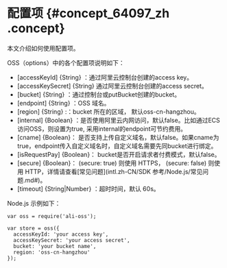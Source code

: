 # 配置项 {#concept_64097_zh .concept}

本文介绍如何使用配置项。

OSS（options）中的各个配置项说明如下：

-   \[accessKeyId\] \{String\} ：通过阿里云控制台创建的access key。
-   \[accessKeySecret\] \{String\} 通过阿里云控制台创建的access secret。
-   \[bucket\] \{String\} ：通过控制台或putBucket创建的bucket。
-   \[endpoint\] \{String\} ：OSS 域名。
-   \[region\] \{String\} :：bucket 所在的区域， 默认oss-cn-hangzhou。
-   \[internal\] \{Boolean\} ：是否使用阿里云内网访问，默认false。比如通过ECS访问OSS，则设置为true, 采用internal的endpoint可节约费用。
-   \[cname\] \{Boolean\}： 是否支持上传自定义域名，默认false。如果cname为true，endpoint传入自定义域名时，自定义域名需要先同bucket进行绑定。
-   \[isRequestPay\] \{Boolean\}： bucket是否开启请求者付费模式，默认false。
-   \[secure\] \{Boolean\}： \(secure: true\) 则使用 HTTPS， \(secure: false\) 则使用 HTTP，详情请查看[常见问题](intl.zh-CN/SDK 参考/Node.js/常见问题.md#)。
-   \[timeout\] \{String|Number\} ：超时时间，默认 60s。

Node.js 示例如下：

```
var oss = require('ali-oss');

var store = oss({
  accessKeyId: 'your access key',
  accessKeySecret: 'your access secret',
  bucket: 'your bucket name',
  region: 'oss-cn-hangzhou'
});

```

